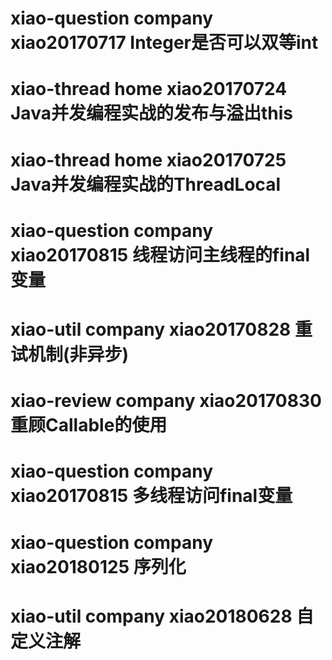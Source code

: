 # xiao-question company xiao20170717 Integer是否可以双等int
# xiao-thread home xiao20170724 Java并发编程实战的发布与溢出this
# xiao-thread home xiao20170725 Java并发编程实战的ThreadLocal
# xiao-question company xiao20170815 线程访问主线程的final变量
# xiao-util company xiao20170828 重试机制(非异步)
# xiao-review company xiao20170830 重顾Callable的使用
# xiao-question company xiao20170815 多线程访问final变量
# xiao-question company xiao20180125 序列化
# xiao-util company xiao20180628 自定义注解
